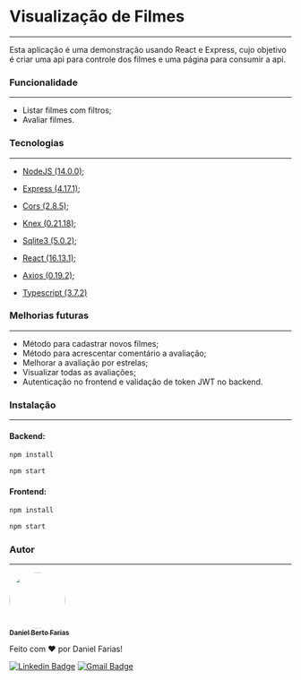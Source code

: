 # Visualização de Filmes

---
Esta aplicação é uma demonstração usando React e Express, cujo objetivo é criar uma api para controle dos filmes e uma página para consumir a api.

### Funcionalidade

---
- Listar filmes com filtros;
- Avaliar filmes.


### Tecnologias

---
- [NodeJS (14.0.0)](https://nodejs.org/en/);
- [Express (4.17.1)](https://expressjs.com/pt-br/);
- [Cors (2.8.5)](https://expressjs.com/en/resources/middleware/cors.html);
- [Knex (0.21.18)](http://knexjs.org/);
- [Sqlite3 (5.0.2)](http://knexjs.org/);

- [React (16.13.1)](https://pt-br.reactjs.org/);
- [Axios (0.19.2)](https://github.com/axios/axios);
- [Typescript (3.7.2)](https://www.typescriptlang.org/)



### Melhorias futuras

---
- Método para cadastrar novos filmes;
- Método para acrescentar comentário a avaliação;
- Melhorar a avaliação por estrelas;
- Visualizar todas as avaliações;
- Autenticação no frontend e validação de token JWT no backend.

### Instalação

___
#### Backend:
```bash
npm install

npm start
```

#### Frontend:
```bash
npm install

npm start
```


### Autor

---
<a href="https://github.com/danielberto05">
<img style="border-radius: 50%;" src="https://avatars.githubusercontent.com/u/40204831?s=400&u=5836d64c2412ad45edafa86550499eee3a572194&v=4" width="100px;" alt=""/>
<br />
<sub><b>Daniel Berto Farias</b></sub></a>

Feito com ❤️ por Daniel Farias!

[![Linkedin Badge](https://img.shields.io/badge/-Daniel-blue?style=flat-square&logo=Linkedin&logoColor=white&link=https://www.linkedin.com/in/daniel-berto-94776867/)](https://www.linkedin.com/in/daniel-berto-94776867/) 
[![Gmail Badge](https://img.shields.io/badge/-danielberto05@gmail.com-c14438?style=flat-square&logo=Gmail&logoColor=white&link=mailto:danielberto05@gmail.com)](mailto:danielberto05@gmail.com)
